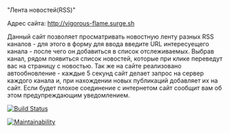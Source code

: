 "Лента новостей(RSS)"

Адрес сайта: http://vigorous-flame.surge.sh

Данный сайт позволяет просматривать новостную ленту разных RSS каналов - для этого в форму для ввода введите URL интересуещего канала - после чего он добавиться в список отслеживаемых. Выбрав канал, рядом появиться список новостей, которые при клике переведут вас на страницу с новостью. Так же на сайте реализовано автообновление - каждые 5 секунд сайт делает запрос на сервер каждого канала и, при нахождении новых публикаций добавляет их на сайт. Если будет плохое соединение с интернетом сайт сообщит вам об этом предупреждающим уведомлением.

[![Build Status](https://travis-ci.org/Taratonof/frontend-project-lvl3.svg?branch=master)](https://travis-ci.org/Taratonof/frontend-project-lvl3)

[![Maintainability](https://api.codeclimate.com/v1/badges/3e9f156fb2402e936220/maintainability)](https://codeclimate.com/github/Taratonof/frontend-project-lvl3/maintainability)